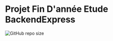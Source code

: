 # Projet Fin D'année Etude BackendExpress

![GitHub repo size](https://img.shields.io/github/repo-size/ahmedneffati/9antraSPHEREBack)



